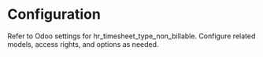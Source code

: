 # Configuration

Refer to Odoo settings for hr_timesheet_type_non_billable. Configure related models, access rights, and options as needed.

